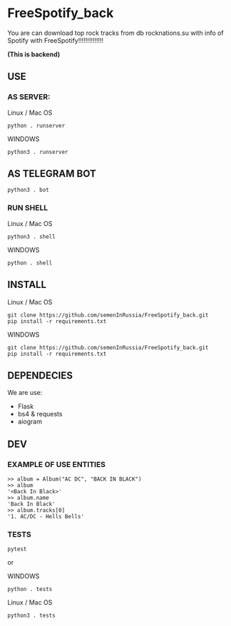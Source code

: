 # FreeSpotify_back
You are can download top rock tracks from db rocknations.su with info of Spotify with FreeSpotify!!!!!!!!!!!!!!  

**(This is backend)**

## USE
### AS SERVER:

Linux / Mac OS
```
python . runserver
```

WINDOWS
```
python3 . runserver
```

## AS TELEGRAM BOT
```
python3 . bot
```

### RUN SHELL
Linux / Mac OS
```
python3 . shell
```

WINDOWS
```
python . shell
```
## INSTALL
Linux / Mac OS
```
git clone https://github.com/semenInRussia/FreeSpotify_back.git
pip install -r requirements.txt
```

WINDOWS
```
git clone https://github.com/semenInRussia/FreeSpotify_back.git
pip install -r requirements.txt
```

## DEPENDECIES
We are use:
* Flask
* bs4 & requests
* aiogram

## DEV

### EXAMPLE OF USE ENTITIES
```
>> album = Album("AC DC", "BACK IN BLACK")
>> album
'<Back In Black>'
>> album.name
'Back In Black'
>> album.tracks[0]
'1. AC/DC - Hells Bells'
```

### TESTS
```
pytest
```

or

WINDOWS
```
python . tests
```
Linux / Mac OS
```
python3 . tests
```
